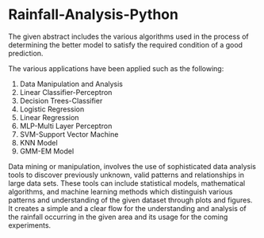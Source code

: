 # Rainfall-Analysis-Python
The given abstract includes the various algorithms used in the process of determining the better model to satisfy the required condition of a good prediction.

The various applications have been applied such as the following: 
1. Data Manipulation and Analysis 
2. Linear Classifier-Perceptron 
3. Decision Trees-Classifier 
4. Logistic Regression 
5. Linear Regression 
6. MLP-Multi Layer Perceptron 
7. SVM-Support Vector Machine 
8. KNN Model 
9. GMM-EM Model 
 
Data mining or manipulation, involves the use of sophisticated data analysis tools to discover previously unknown, valid patterns and relationships in large data sets. These tools can include statistical models, mathematical algorithms, and machine learning methods which distinguish various patterns and understanding of the given dataset through plots and figures. 
It creates a simple and a clear flow for the understanding and analysis of the rainfall occurring in the given area and its usage for the coming experiments.
